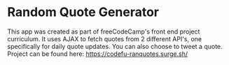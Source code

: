# Random Quote Generator

This app was created as part of freeCodeCamp's front end project curriculum.
It uses AJAX to fetch quotes from 2 different API's, one specifically for daily quote updates. You can also choose to tweet a quote.
Project can be found here: https://codefu-ranquotes.surge.sh/

 